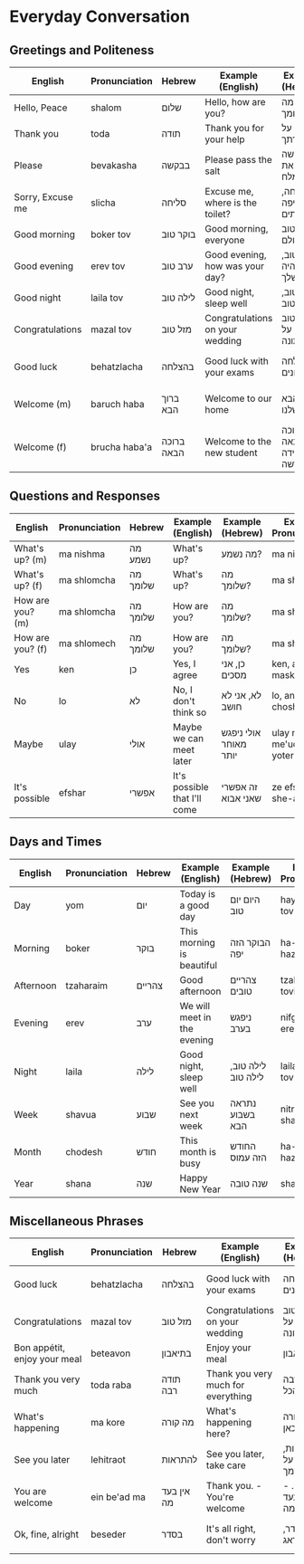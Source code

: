 # Everyday Conversation

## Greetings and Politeness

| English          | Pronunciation | Hebrew     | Example (English)               | Example (Hebrew)           | Example Pronunciation                |
|------------------|---------------|------------|---------------------------------|----------------------------|--------------------------------------|
| Hello, Peace     | shalom        | שלום       | Hello, how are you?             | שלום, מה שלומך?            | shalom, ma shlomcha?                 |
| Thank you        | toda          | תודה       | Thank you for your help         | תודה על עזרתך              | toda al ezratkha                     |
| Please           | bevakasha     | בבקשה      | Please pass the salt            | בבקשה תעביר את המלח        | bevakasha taavir et ha-melach        |
| Sorry, Excuse me | slicha        | סליחה      | Excuse me, where is the toilet? | סליחה, איפה השירותים?      | slicha, eifo ha-sherutim?            |
| Good morning     | boker tov     | בוקר טוב   | Good morning, everyone          | בוקר טוב לכולם             | boker tov lekulam                    |
| Good evening     | erev tov      | ערב טוב    | Good evening, how was your day? | ערב טוב, איך היה היום שלך? | erev tov, ech haya ha-yom shelcha?   |
| Good night       | laila tov     | לילה טוב   | Good night, sleep well          | לילה טוב, לילה טוב         | laila tov, laila tov                 |
| Congratulations  | mazal tov     | מזל טוב    | Congratulations on your wedding | מזל טוב על החתונה          | mazal tov al ha-chatuna              |
| Good luck        | behatzlacha   | בהצלחה     | Good luck with your exams       | בהצלחה במבחנים             | behatzlacha ba-mivchanim             |
| Welcome (m)      | baruch haba   | ברוך הבא   | Welcome to our home             | ברוך הבא לבית שלנו         | baruch haba le-bayit shelanu         |
| Welcome (f)      | brucha haba'a | ברוכה הבאה | Welcome to the new student      | ברוכה הבאה לתלמידה החדשה   | brucha haba'a le-talmida ha-chadasha |

## Questions and Responses

| English          | Pronunciation | Hebrew   | Example (English)            | Example (Hebrew)      | Example Pronunciation       |
|------------------|---------------|----------|------------------------------|-----------------------|-----------------------------|
| What's up? (m)   | ma nishma     | מה נשמע  | What's up?                   | מה נשמע?              | ma nishma?                  |
| What's up? (f)   | ma shlomcha   | מה שלומך | What's up?                   | מה שלומך?             | ma shlomcha?                |
| How are you? (m) | ma shlomcha   | מה שלומך | How are you?                 | מה שלומך?             | ma shlomcha?                |
| How are you? (f) | ma shlomech   | מה שלומך | How are you?                 | מה שלומך?             | ma shlomech?                |
| Yes              | ken           | כן       | Yes, I agree                 | כן, אני מסכים         | ken, ani maskim             |
| No               | lo            | לא       | No, I don't think so         | לא, אני לא חושב       | lo, ani lo choshev          |
| Maybe            | ulay          | אולי     | Maybe we can meet later      | אולי ניפגש מאוחר יותר | ulay nifgash me'uchar yoter |
| It's possible    | efshar        | אפשרי    | It's possible that I'll come | זה אפשרי שאני אבוא    | ze efshari she-ani avo      |

## Days and Times

| English          | Pronunciation | Hebrew     | Example (English)            | Example (Hebrew)            | Example Pronunciation      |
|------------------|---------------|------------|------------------------------|-----------------------------|----------------------------|
| Day              | yom           | יום        | Today is a good day          | היום יום טוב                | hayom yom tov              |
| Morning          | boker         | בוקר       | This morning is beautiful    | הבוקר הזה יפה               | ha-boker hazeh yafe        |
| Afternoon        | tzaharaim     | צהריים     | Good afternoon               | צהריים טובים                | tzaharaim tovim            |
| Evening          | erev          | ערב        | We will meet in the evening  | ניפגש בערב                  | nifgash ba-erev            |
| Night            | laila         | לילה       | Good night, sleep well       | לילה טוב, לילה טוב          | laila tov, laila tov       |
| Week             | shavua        | שבוע       | See you next week            | נתראה בשבוע הבא             | nitraeh ba-shavua ha-ba    |
| Month            | chodesh       | חודש       | This month is busy           | החודש הזה עמוס              | ha-chodesh hazeh amus      |
| Year             | shana         | שנה        | Happy New Year               | שנה טובה                    | shana tova                 |

## Miscellaneous Phrases

| English                      | Pronunciation | Hebrew     | Example (English)                  | Example (Hebrew)       | Example Pronunciation          |
|------------------------------|---------------|------------|------------------------------------|------------------------|--------------------------------|
| Good luck                    | behatzlacha   | בהצלחה     | Good luck with your exams          | בהצלחה במבחנים         | behatzlacha ba-mivchanim       |
| Congratulations              | mazal tov     | מזל טוב    | Congratulations on your wedding    | מזל טוב על החתונה      | mazal tov al ha-chatuna        |
| Bon appétit, enjoy your meal | beteavon      | בתיאבון    | Enjoy your meal                    | בתיאבון                | beteavon                       |
| Thank you very much          | toda raba     | תודה רבה   | Thank you very much for everything | תודה רבה על הכל        | toda raba al hakol             |
| What's happening             | ma kore       | מה קורה    | What's happening here?             | מה קורה כאן?           | ma kore kan?                   |
| See you later                | lehitraot     | להתראות    | See you later, take care           | להתראות, תשמור על עצמך | lehitraot, tishmor al atzmecha |
| You are welcome              | ein be'ad ma  | אין בעד מה | Thank you. - You're welcome        | תודה. - אין בעד מה     | toda. - ein be'ad ma           |
| Ok, fine, alright            | beseder       | בסדר       | It's all right, don't worry        | הכל בסדר, אל תדאג      | hakol beseder, al tid'ag       |